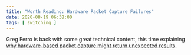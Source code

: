 ```yaml
---
title: "Worth Reading: Hardware Packet Capture Failures"
date: 2020-08-19 06:38:00
tags: [ switching ]
---
```

Greg Ferro is back with some great technical content, this time explaining [why hardware-based packet capture might return unexpected results](https://packetpushers.net/why-your-on-switch-packet-capture-doesnt-work/).
